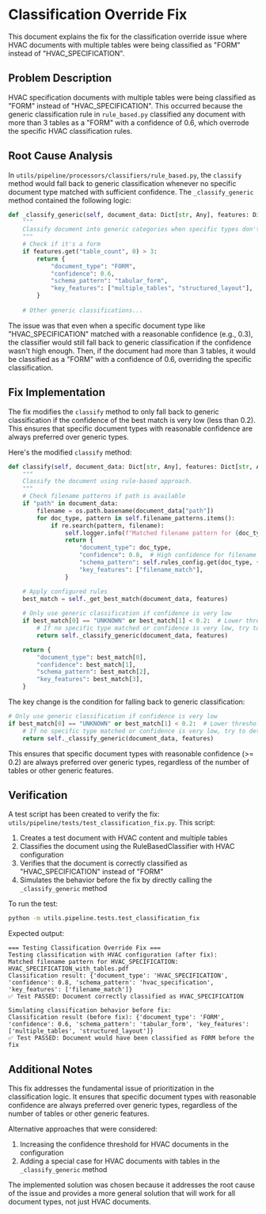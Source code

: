 # Classification Override Fix

This document explains the fix for the classification override issue where HVAC documents with multiple tables were being classified as "FORM" instead of "HVAC_SPECIFICATION".

## Problem Description

HVAC specification documents with multiple tables were being classified as "FORM" instead of "HVAC_SPECIFICATION". This occurred because the generic classification rule in `rule_based.py` classified any document with more than 3 tables as a "FORM" with a confidence of 0.6, which overrode the specific HVAC classification rules.

## Root Cause Analysis

In `utils/pipeline/processors/classifiers/rule_based.py`, the `classify` method would fall back to generic classification whenever no specific document type matched with sufficient confidence. The `_classify_generic` method contained the following logic:

```python
def _classify_generic(self, document_data: Dict[str, Any], features: Dict[str, Any]) -> Dict[str, Any]:
    """
    Classify document into generic categories when specific types don't match.
    """
    # Check if it's a form
    if features.get("table_count", 0) > 3:
        return {
            "document_type": "FORM",
            "confidence": 0.6,
            "schema_pattern": "tabular_form",
            "key_features": ["multiple_tables", "structured_layout"],
        }
    
    # Other generic classifications...
```

The issue was that even when a specific document type like "HVAC_SPECIFICATION" matched with a reasonable confidence (e.g., 0.3), the classifier would still fall back to generic classification if the confidence wasn't high enough. Then, if the document had more than 3 tables, it would be classified as a "FORM" with a confidence of 0.6, overriding the specific classification.

## Fix Implementation

The fix modifies the `classify` method to only fall back to generic classification if the confidence of the best match is very low (less than 0.2). This ensures that specific document types with reasonable confidence are always preferred over generic types.

Here's the modified `classify` method:

```python
def classify(self, document_data: Dict[str, Any], features: Dict[str, Any]) -> Dict[str, Any]:
    """
    Classify the document using rule-based approach.
    """
    # Check filename patterns if path is available
    if "path" in document_data:
        filename = os.path.basename(document_data["path"])
        for doc_type, pattern in self.filename_patterns.items():
            if re.search(pattern, filename):
                self.logger.info(f"Matched filename pattern for {doc_type}: {filename}")
                return {
                    "document_type": doc_type,
                    "confidence": 0.8,  # High confidence for filename match
                    "schema_pattern": self.rules_config.get(doc_type, {}).get("schema_pattern", "standard"),
                    "key_features": ["filename_match"],
                }

    # Apply configured rules
    best_match = self._get_best_match(document_data, features)
    
    # Only use generic classification if confidence is very low
    if best_match[0] == "UNKNOWN" or best_match[1] < 0.2:  # Lower threshold for falling back to generic
        # If no specific type matched or confidence is very low, try to determine a generic type
        return self._classify_generic(document_data, features)

    return {
        "document_type": best_match[0],
        "confidence": best_match[1],
        "schema_pattern": best_match[2],
        "key_features": best_match[3],
    }
```

The key change is the condition for falling back to generic classification:
```python
# Only use generic classification if confidence is very low
if best_match[0] == "UNKNOWN" or best_match[1] < 0.2:  # Lower threshold for falling back to generic
    # If no specific type matched or confidence is very low, try to determine a generic type
    return self._classify_generic(document_data, features)
```

This ensures that specific document types with reasonable confidence (>= 0.2) are always preferred over generic types, regardless of the number of tables or other generic features.

## Verification

A test script has been created to verify the fix: `utils/pipeline/tests/test_classification_fix.py`. This script:

1. Creates a test document with HVAC content and multiple tables
2. Classifies the document using the RuleBasedClassifier with HVAC configuration
3. Verifies that the document is correctly classified as "HVAC_SPECIFICATION" instead of "FORM"
4. Simulates the behavior before the fix by directly calling the `_classify_generic` method

To run the test:

```bash
python -m utils.pipeline.tests.test_classification_fix
```

Expected output:

```
=== Testing Classification Override Fix ===
Testing classification with HVAC configuration (after fix):
Matched filename pattern for HVAC_SPECIFICATION: HVAC_SPECIFICATION_with_tables.pdf
Classification result: {'document_type': 'HVAC_SPECIFICATION', 'confidence': 0.8, 'schema_pattern': 'hvac_specification', 'key_features': ['filename_match']}
✅ Test PASSED: Document correctly classified as HVAC_SPECIFICATION

Simulating classification behavior before fix:
Classification result (before fix): {'document_type': 'FORM', 'confidence': 0.6, 'schema_pattern': 'tabular_form', 'key_features': ['multiple_tables', 'structured_layout']}
✅ Test PASSED: Document would have been classified as FORM before the fix
```

## Additional Notes

This fix addresses the fundamental issue of prioritization in the classification logic. It ensures that specific document types with reasonable confidence are always preferred over generic types, regardless of the number of tables or other generic features.

Alternative approaches that were considered:

1. Increasing the confidence threshold for HVAC documents in the configuration
2. Adding a special case for HVAC documents with tables in the `_classify_generic` method

The implemented solution was chosen because it addresses the root cause of the issue and provides a more general solution that will work for all document types, not just HVAC documents.

